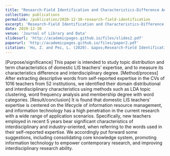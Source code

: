 ```yaml
---
title: "Research-Field Identification and Characteristics-Difference Analysis Based on Self-Reported Expertise in CVs"
collection: publications
permalink: /publication/2020-12-30-research-field-identification
excerpt: 'Research-Field Identification and Characteristics-Difference Analysis Based on Self-Reported Expertise in CVs'
date: 2020-12-30
venue: 'Journal of Library and Data'
slidesurl: 'http://academicpages.github.io/files/slides2.pdf'
paperurl: 'http://academicpages.github.io/files/paper2.pdf'
citation: 'Hu, Z. and Pei, L. (2020). &apos;Research-Field Identification and Characteristics-Difference Analysis Based on Self-Reported Expertise in CVs: Evidence from 1016 Faculties in 52 Chinese LIS Schools&apos;, <i>Journal of Library and Data</i>, 2(4), pp. 40-48 [in Chinese]. doi: 10.31193/ssap.j.issn.2096-6695.2020.04.03.'
---
```


[Purpose/significance] This paper is intended to study topic distribution and term characteristics of domestic LIS teachers' expertise, and to measure its characteristics difference and interdisciplinary degree. [Method/process] After extracting descriptive words from self-reported expertise in the CVs of 1016 teachers from 52 institutions, we identified their domain distributional and interdisciplinary characteristics using methods such as LDA topic clustering, word frequency analysis and membership degree with word categories. [Result/conclusion] It is found that domestic LIS teachers' expertise is centered on the lifecycle of information resource management, and information technology has a high penetration in the current research with a wide range of application scenarios. Specifically, new teachers employed in recent 5 years bear significant characteristics of interdisciplinary and industry-oriented, when referring to the words used in their self-reported expertise. We accordingly put forward some suggestions, including consolidating core knowledge system, promoting information technology to empower contemporary research, and improving interdisciplinary research ability.

